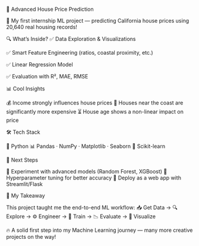 🏡 Advanced House Price Prediction

🚀 My first internship ML project — predicting California house prices using 20,640 real housing records!

🔍 What’s Inside?
✅ Data Exploration & Visualizations

✅ Smart Feature Engineering (ratios, coastal proximity, etc.)

✅ Linear Regression Model

✅ Evaluation with R², MAE, RMSE

📊 Cool Insights

💰 Income strongly influences house prices
🌊 Houses near the coast are significantly more expensive
⏳ House age shows a non-linear impact on price

🛠️ Tech Stack

🐍 Python
📊 Pandas · NumPy · Matplotlib · Seaborn
🤖 Scikit-learn


🚧 Next Steps

🔹 Experiment with advanced models (Random Forest, XGBoost)
🔹 Hyperparameter tuning for better accuracy
🔹 Deploy as a web app with Streamlit/Flask

🙌 My Takeaway

This project taught me the end-to-end ML workflow:
📥 Get Data → 🔍 Explore → ⚙️ Engineer → 🤖 Train → 📉 Evaluate → 🎨 Visualize

🔥 A solid first step into my Machine Learning journey — many more creative projects on the way!
